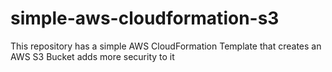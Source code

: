 # simple-aws-cloudformation-s3
This repository has a simple AWS CloudFormation Template that creates an AWS S3 Bucket adds more security to it 
